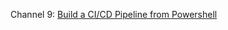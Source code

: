 Channel 9: [Build a CI/CD Pipeline from Powershell](https://channel9.msdn.com/Events/Build/2017/P4162)

